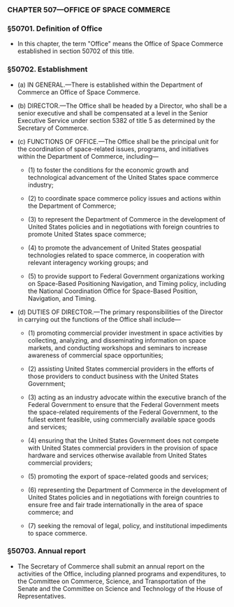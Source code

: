 ### **CHAPTER 507—OFFICE OF SPACE COMMERCE**

### §50701. Definition of Office
* In this chapter, the term "Office" means the Office of Space Commerce established in section 50702 of this title.

### §50702. Establishment
* (a) IN GENERAL.—There is established within the Department of Commerce an Office of Space Commerce.

* (b) DIRECTOR.—The Office shall be headed by a Director, who shall be a senior executive and shall be compensated at a level in the Senior Executive Service under section 5382 of title 5 as determined by the Secretary of Commerce.

* (c) FUNCTIONS OF OFFICE.—The Office shall be the principal unit for the coordination of space-related issues, programs, and initiatives within the Department of Commerce, including—

  * (1) to foster the conditions for the economic growth and technological advancement of the United States space commerce industry;

  * (2) to coordinate space commerce policy issues and actions within the Department of Commerce;

  * (3) to represent the Department of Commerce in the development of United States policies and in negotiations with foreign countries to promote United States space commerce;

  * (4) to promote the advancement of United States geospatial technologies related to space commerce, in cooperation with relevant interagency working groups; and

  * (5) to provide support to Federal Government organizations working on Space-Based Positioning Navigation, and Timing policy, including the National Coordination Office for Space-Based Position, Navigation, and Timing.

* (d) DUTIES OF DIRECTOR.—The primary responsibilities of the Director in carrying out the functions of the Office shall include—

  * (1) promoting commercial provider investment in space activities by collecting, analyzing, and disseminating information on space markets, and conducting workshops and seminars to increase awareness of commercial space opportunities;

  * (2) assisting United States commercial providers in the efforts of those providers to conduct business with the United States Government;

  * (3) acting as an industry advocate within the executive branch of the Federal Government to ensure that the Federal Government meets the space-related requirements of the Federal Government, to the fullest extent feasible, using commercially available space goods and services;

  * (4) ensuring that the United States Government does not compete with United States commercial providers in the provision of space hardware and services otherwise available from United States commercial providers;

  * (5) promoting the export of space-related goods and services;

  * (6) representing the Department of Commerce in the development of United States policies and in negotiations with foreign countries to ensure free and fair trade internationally in the area of space commerce; and

  * (7) seeking the removal of legal, policy, and institutional impediments to space commerce.

### §50703. Annual report
* The Secretary of Commerce shall submit an annual report on the activities of the Office, including planned programs and expenditures, to the Committee on Commerce, Science, and Transportation of the Senate and the Committee on Science and Technology of the House of Representatives.